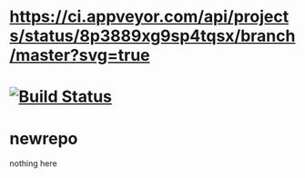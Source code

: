 # https://ci.appveyor.com/api/projects/status/8p3889xg9sp4tqsx/branch/master?svg=true
# [![Build Status](https://travis-ci.org/antoniushilman/newrepo.svg?branch=master)](https://travis-ci.org/antoniushilman/newrepo)
# newrepo
nothing here
